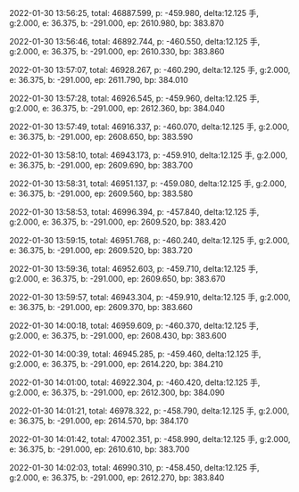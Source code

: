 2022-01-30 13:56:25, total: 46887.599, p: -459.980, delta:12.125 手, g:2.000, e: 36.375, b: -291.000, ep: 2610.980, bp: 383.870

2022-01-30 13:56:46, total: 46892.744, p: -460.550, delta:12.125 手, g:2.000, e: 36.375, b: -291.000, ep: 2610.330, bp: 383.860

2022-01-30 13:57:07, total: 46928.267, p: -460.290, delta:12.125 手, g:2.000, e: 36.375, b: -291.000, ep: 2611.790, bp: 384.010

2022-01-30 13:57:28, total: 46926.545, p: -459.960, delta:12.125 手, g:2.000, e: 36.375, b: -291.000, ep: 2612.360, bp: 384.040

2022-01-30 13:57:49, total: 46916.337, p: -460.070, delta:12.125 手, g:2.000, e: 36.375, b: -291.000, ep: 2608.650, bp: 383.590

2022-01-30 13:58:10, total: 46943.173, p: -459.910, delta:12.125 手, g:2.000, e: 36.375, b: -291.000, ep: 2609.690, bp: 383.700

2022-01-30 13:58:31, total: 46951.137, p: -459.080, delta:12.125 手, g:2.000, e: 36.375, b: -291.000, ep: 2609.560, bp: 383.580

2022-01-30 13:58:53, total: 46996.394, p: -457.840, delta:12.125 手, g:2.000, e: 36.375, b: -291.000, ep: 2609.520, bp: 383.420

2022-01-30 13:59:15, total: 46951.768, p: -460.240, delta:12.125 手, g:2.000, e: 36.375, b: -291.000, ep: 2609.520, bp: 383.720

2022-01-30 13:59:36, total: 46952.603, p: -459.710, delta:12.125 手, g:2.000, e: 36.375, b: -291.000, ep: 2609.650, bp: 383.670

2022-01-30 13:59:57, total: 46943.304, p: -459.910, delta:12.125 手, g:2.000, e: 36.375, b: -291.000, ep: 2609.370, bp: 383.660

2022-01-30 14:00:18, total: 46959.609, p: -460.370, delta:12.125 手, g:2.000, e: 36.375, b: -291.000, ep: 2608.430, bp: 383.600

2022-01-30 14:00:39, total: 46945.285, p: -459.460, delta:12.125 手, g:2.000, e: 36.375, b: -291.000, ep: 2614.220, bp: 384.210

2022-01-30 14:01:00, total: 46922.304, p: -460.420, delta:12.125 手, g:2.000, e: 36.375, b: -291.000, ep: 2612.300, bp: 384.090

2022-01-30 14:01:21, total: 46978.322, p: -458.790, delta:12.125 手, g:2.000, e: 36.375, b: -291.000, ep: 2614.570, bp: 384.170

2022-01-30 14:01:42, total: 47002.351, p: -458.990, delta:12.125 手, g:2.000, e: 36.375, b: -291.000, ep: 2610.610, bp: 383.700

2022-01-30 14:02:03, total: 46990.310, p: -458.450, delta:12.125 手, g:2.000, e: 36.375, b: -291.000, ep: 2612.270, bp: 383.840